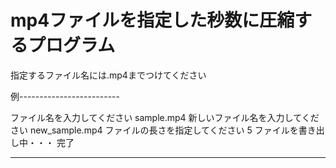 # mp4ファイルを指定した秒数に圧縮するプログラム
指定するファイル名には.mp4までつけてください

例-------------------------

ファイル名を入力してください
sample.mp4
新しいファイル名を入力してください
new_sample.mp4
ファイルの長さを指定してください
5
ファイルを書き出し中・・・
完了

--------------------------


